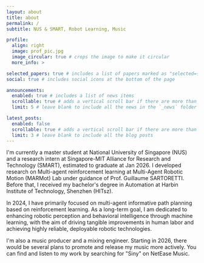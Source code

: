 ```yaml
---
layout: about
title: about
permalink: /
subtitle: NUS & SMART, Robot Learning, Music

profile:
  align: right
  image: prof_pic.jpg
  image_circular: true # crops the image to make it circular
  more_info: >

selected_papers: true # includes a list of papers marked as "selected={true}"
social: true # includes social icons at the bottom of the page

announcements:
  enabled: true # includes a list of news items
  scrollable: true # adds a vertical scroll bar if there are more than 3 news items
  limit: 5 # leave blank to include all the news in the `_news` folder

latest_posts:
  enabled: false
  scrollable: true # adds a vertical scroll bar if there are more than 3 new posts items
  limit: 3 # leave blank to include all the blog posts
---
```


I'm currently a master student at National University of Singapore (NUS) and a research intern at Singapore-MIT Alliance for Research and Technology (SMART), estimated to graduate at Jan 2026. I developed research on Multi-agent reinforcement learning at Multi-Agent Robotic Motion (MARMot) Lab under guidance of Prof. Guillaume SARTORETTI. Before that, I received my bachelor's degree in Automation at Harbin Institute of Technology, Shenzhen (HITsz).

In 2024, I have primarily focused on multi-agent informative path planning based on reinforcement learning. As a long-term goal, I am dedicated to enhancing robotic perception and behavioral intelligence through machine learning, with the aim of driving tangible improvements in human labor and achieving highly reliable, deployable robotic technologies.

I'm also a music producer and a mixing engineer. Starting in 2026, there would be several plans to promote and release my music more actively. You can find and listen to my work by searching for "Siny" on NetEase Music.
